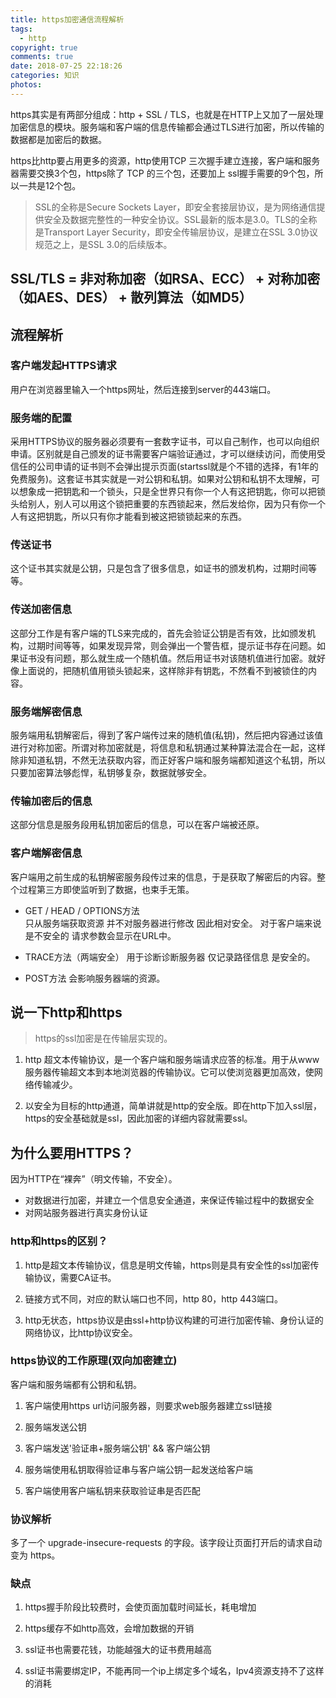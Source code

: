 ```yaml
---
title: https加密通信流程解析
tags:
  - http
copyright: true
comments: true
date: 2018-07-25 22:18:26
categories: 知识
photos:
---
```


https其实是有两部分组成：http + SSL / TLS，也就是在HTTP上又加了一层处理加密信息的模块。服务端和客户端的信息传输都会通过TLS进行加密，所以传输的数据都是加密后的数据。

https比http要占用更多的资源，http使用TCP 三次握手建立连接，客户端和服务器需要交换3个包，https除了 TCP 的三个包，还要加上 ssl握手需要的9个包，所以一共是12个包。

> SSL的全称是Secure Sockets Layer，即安全套接层协议，是为网络通信提供安全及数据完整性的一种安全协议。SSL最新的版本是3.0。TLS的全称是Transport Layer Security，即安全传输层协议，是建立在SSL 3.0协议规范之上，是SSL 3.0的后续版本。

SSL/TLS = 非对称加密（如RSA、ECC） + 对称加密（如AES、DES） + 散列算法（如MD5）
---

<!-- more -->

## 流程解析

### 客户端发起HTTPS请求

用户在浏览器里输入一个https网址，然后连接到server的443端口。

### 服务端的配置

采用HTTPS协议的服务器必须要有一套数字证书，可以自己制作，也可以向组织申请。区别就是自己颁发的证书需要客户端验证通过，才可以继续访问，而使用受信任的公司申请的证书则不会弹出提示页面(startssl就是个不错的选择，有1年的免费服务)。这套证书其实就是一对公钥和私钥。如果对公钥和私钥不太理解，可以想象成一把钥匙和一个锁头，只是全世界只有你一个人有这把钥匙，你可以把锁头给别人，别人可以用这个锁把重要的东西锁起来，然后发给你，因为只有你一个人有这把钥匙，所以只有你才能看到被这把锁锁起来的东西。

### 传送证书

这个证书其实就是公钥，只是包含了很多信息，如证书的颁发机构，过期时间等等。

### 传送加密信息

这部分工作是有客户端的TLS来完成的，首先会验证公钥是否有效，比如颁发机构，过期时间等等，如果发现异常，则会弹出一个警告框，提示证书存在问题。如果证书没有问题，那么就生成一个随机值。然后用证书对该随机值进行加密。就好像上面说的，把随机值用锁头锁起来，这样除非有钥匙，不然看不到被锁住的内容。

### 服务端解密信息

服务端用私钥解密后，得到了客户端传过来的随机值(私钥)，然后把内容通过该值进行对称加密。所谓对称加密就是，将信息和私钥通过某种算法混合在一起，这样除非知道私钥，不然无法获取内容，而正好客户端和服务端都知道这个私钥，所以只要加密算法够彪悍，私钥够复杂，数据就够安全。

### 传输加密后的信息

这部分信息是服务段用私钥加密后的信息，可以在客户端被还原。

### 客户端解密信息

客户端用之前生成的私钥解密服务段传过来的信息，于是获取了解密后的内容。整个过程第三方即使监听到了数据，也束手无策。

- GET / HEAD / OPTIONS方法           
只从服务端获取资源 并不对服务器进行修改 因此相对安全。
对于客户端来说是不安全的 请求参数会显示在URL中。 

- TRACE方法（两端安全）
用于诊断诊断服务器 仅记录路径信息 是安全的。

- POST方法
会影响服务器端的资源。

## 说一下http和https
> https的ssl加密是在传输层实现的。

1. http 超文本传输协议，是一个客户端和服务端请求应答的标准。用于从www服务器传输超文本到本地浏览器的传输协议。它可以使浏览器更加高效，使网络传输减少。

2. 以安全为目标的http通道，简单讲就是http的安全版。即在http下加入ssl层，https的安全基础就是ssl，因此加密的详细内容就需要ssl。

## 为什么要用HTTPS？
因为HTTP在“裸奔”（明文传输，不安全）。
- 对数据进行加密，并建立一个信息安全通道，来保证传输过程中的数据安全
- 对网站服务器进行真实身份认证

### http和https的区别？
1. http是超文本传输协议，信息是明文传输，https则是具有安全性的ssl加密传输协议，需要CA证书。

2. 链接方式不同，对应的默认端口也不同，http 80，http 443端口。

3. http无状态，https协议是由ssl+http协议构建的可进行加密传输、身份认证的网络协议，比http协议安全。

### https协议的工作原理(双向加密建立)
客户端和服务端都有公钥和私钥。

1. 客户端使用https url访问服务器，则要求web服务器建立ssl链接

2. 服务端发送公钥

3. 客户端发送'验证串+服务端公钥' && 客户端公钥

4. 服务端使用私钥取得验证串与客户端公钥一起发送给客户端

5. 客户端使用客户端私钥来获取验证串是否匹配

### 协议解析
多了一个 upgrade-insecure-requests 的字段。该字段让页面打开后的请求自动变为 https。

### 缺点
1. https握手阶段比较费时，会使页面加载时间延长，耗电增加

2. https缓存不如http高效，会增加数据的开销

3. ssl证书也需要花钱，功能越强大的证书费用越高

4. ssl证书需要绑定IP，不能再同一个ip上绑定多个域名，Ipv4资源支持不了这样的消耗
